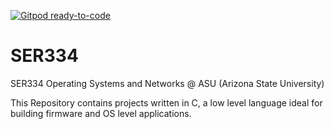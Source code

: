 [![Gitpod ready-to-code](https://img.shields.io/badge/Gitpod-ready--to--code-blue?logo=gitpod)](https://gitpod.io/#https://github.com/jstamps91/SER334)

# SER334
SER334 Operating Systems and Networks @ ASU (Arizona State University)

This Repository contains projects written in C, a low level language ideal for 
building firmware and OS level applications.
